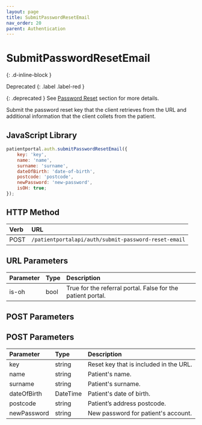 ```yaml
---
layout: page
title: SubmitPasswordResetEmail
nav_order: 20
parent: Authentication
---
```


# SubmitPasswordResetEmail
{: .d-inline-block }

Deprecated
{: .label .label-red }

{: .deprecated }
See [Password Reset](../password-reset/password-reset) section for more details.

Submit the password reset key that the client retrieves from the URL and additional information that the client collets from the patient.

## JavaScript Library

```javascript
patientportal.auth.submitPasswordResetEmail({
    key: 'key',
    name: 'name',
    surname: 'surname',
    dateOfBirth: 'date-of-birth',
    postcode: 'postcode',
    newPassword: 'new-password',
    isOH: true;
});
```

## HTTP Method

| Verb | URL                                                 |
|:-----|:----------------------------------------------------|
| POST | `/patientportalapi/auth/submit-password-reset-email`|

## URL Parameters

| Parameter | Type   | Description                                                 |
|:----------|:-------|:------------------------------------------------------------|
| is-oh     | bool   | True for the referral portal. False for the patient portal. |


## POST Parameters

## POST Parameters

| Parameter   | Type     | Description                            |
|:------------|:---------|:---------------------------------------|
| key         | string   | Reset key that is included in the URL. |
| name        | string   | Patient's name.                        |
| surname     | string   | Patient's surname.                     |
| dateOfBirth | DateTime | Patient's date of birth.               |
| postcode    | string   | Patient’s address postcode.            |
| newPassword | string   | New password for patient's account.    |